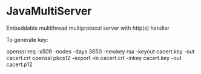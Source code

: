 # JavaMultiServer
Embeddable multithread multiprotocol server with http(s) handler

To generate key:

openssl req -x509 -nodes -days 3650 -newkey rsa -keyout cacert.key -out cacert.crt
openssl pkcs12 -export -in cacert.crt -inkey cacert.key -out cacert.p12
